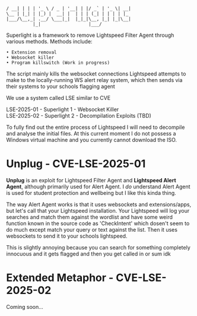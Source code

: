 ``` ___ _   _ _ __   ___ _ __| (_) __ _| |__ | |_
/ __| | | | '_ \ / _ | '__| | |/ _` | '_ \| __|
\__ | |_| | |_) |  __| |  | | | (_| | | | | |_
|___/\__,_| .__/ \___|_|  |_|_|\__, |_| |_|\__|
          |_|                  |___/
```

Superlight is a framework to remove Lightspeed Filter Agent through various methods. Methods include:

    • Extension removal
    • Websocket killer
    • Program killswitch (Work in progress)

The script mainly kills the websocket connections Lightspeed attempts to make to the locally-running WS alert relay system, which then sends via their systems to your schools flagging agent

We use a system called LSE similar to CVE

LSE-2025-01 - Superlight 1 - Websocket Killer\
LSE-2025-02 - Superlight 2 - Decompilation Exploits (TBD)

To fully find out the entire process of Lightspeed I will need to decompile and analyse the initial files. At this current moment I do not possess a Windows virtual machine and you currently cannot download the ISO.

# Unplug - CVE-LSE-2025-01

**Unplug** is an exploit for Lightspeed Filter Agent and **Lightspeed Alert Agent**, although primarily used for Alert Agent. I *do* understand Alert Agent is used for student protection and wellbeing but I like this kinda thing.

The way Alert Agent works is that it uses websockets and extensions/apps, but let's call that your Lightspeed installation. Your Lightspeed will log your searches and match them against the wordlist and have some weird function known in the source code as 'CheckIntent' which dosen't seem to do much except match your query or text against the list. Then it uses websockets to send it to your schools lightspeed.

This is slightly annoying because you can search for something completely innocuous and it gets flagged and then you get called in or sum idk

# Extended Metaphor - CVE-LSE-2025-02

Coming soon...